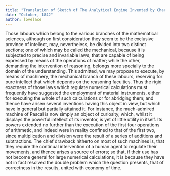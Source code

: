 ```yaml
---
title: "Translation of Sketch of The Analytical Engine Invented by Charles Babbage"
date: "October, 1842"
author: lovelace
---
```


Those labours which belong to the various branches of the mathematical sciences, although on first consideration they seem to be the exclusive province of intellect, may, nevertheless, be divided into two distinct sections; one of which may be called the mechanical, because it is subjected to precise and invariable laws, that are capable of being expressed by means of the operations of matter; while the other, demanding the intervention of reasoning, belongs more specially to the domain of the understanding. This admitted, we may propose to execute, by means of machinery, the mechanical branch of these labours, reserving for pure intellect that which depends on the reasoning faculties. Thus the rigid exactness of those laws which regulate numerical calculations must frequently have suggested the employment of material instruments, either for executing the whole of such calculations or for abridging them; and thence have arisen several inventions having this object in view, but which have in general but partially attained it.
For instance, the much-admired machine of Pascal is now simply an object of curiosity, which, whilst it displays the powerful intellect of its inventor, is yet of little utility in itself. Its powers extended no further than the execution of the first four operations of arithmetic, and indeed were in reality confined to that of the first two, since multiplication and division were the result of a series of additions and subtractions. The chief drawback hitherto on most of such machines is, that they require the continual intervention of a human agent to regulate their movements, and thence arises a source of errors; so that, if their use has not become general for large numerical calculations, it is because they have not in fact resolved the double problem which the question presents, that of correctness in the results, united with economy of time.
